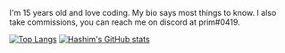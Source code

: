 I'm 15 years old and love coding. My bio says most things to know. I also take commissions, you can reach me on discord at prim#0419.

[![Top Langs](https://github-readme-stats.vercel.app/api/top-langs/?username=prim69&langs_count=10&theme=midnight-purple)](https://github.com/anuraghazra/github-readme-stats)
[![Hashim's GitHub stats](https://github-readme-stats.vercel.app/api?username=prim69&count_private=true&show_icons=true&theme=radical)](https://github.com/anuraghazra/github-readme-stats)

<!-- <p align="left"> <img src="https://github-readme-stats.vercel.app/api/top-langs/?username=prim69&langs_count=10&theme=midnight-purple"> 
<p align="right"> <img src="https://github-readme-stats.vercel.app/api?username=prim69&count_private=true&show_icons=true&theme=radical"> -->
